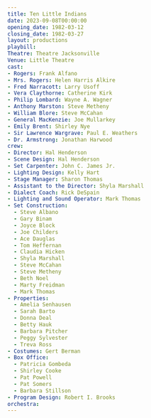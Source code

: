 ```yaml
---
title: Ten Little Indians
date: 2023-09-08T00:00:00
opening_date: 1982-03-12
closing_date: 1982-03-27
layout: productions
playbill:
Theatre: Theatre Jacksonville
Venue: Little Theatre
cast:
- Rogers: Frank Alfano
- Mrs. Rogers: Helen Harris Alkire
- Fred Narracott: Larry Usoff
- Vera Claythorne: Catherine Kirk
- Philip Lombard: Wayne A. Wagner
- Anthony Marston: Steve Metheny
- William Blore: Steve McCahan
- General MacKenzie: Joe Mullarkey
- Emily Brent: Shirley Nye
- Sir Lawrence Wargrave: Paul E. Weathers
- Dr. Armstrong: Jonathan Harwood
crew:
- Director: Hal Henderson
- Scene Design: Hal Henderson
- Set Carpenter: John C. James Jr.
- Lighting Design: Kelly Hart
- Stage Manager: Sharon Thomas
- Assistant to the Director: Shyla Marshall
- Dialect Coach: Rick DeSpain
- Lighting and Sound Operator: Mark Thomas
- Set Construction:
  - Steve Albano
  - Gary Binam
  - Joyce Block
  - Joe Childers
  - Ace Dauglas
  - Tom Heffernan
  - Claudia Hicken
  - Shyla Marshall
  - Steve McCahan
  - Steve Metheny
  - Beth Noel
  - Marty Freidman
  - Mark Thomas
- Properties:
  - Amelia Senhausen
  - Sarah Barto
  - Donna Deal
  - Betty Hauk
  - Barbara Pitcher
  - Peggy Sylvester
  - Treva Ross
- Costumes: Gert Berman
- Box Office:
  - Patricia Gombeda
  - Shirley Cooke
  - Pat Powell
  - Pat Somers
  - Barbara Stillson
- Program Design: Robert I. Brooks
orchestra:
---
```


